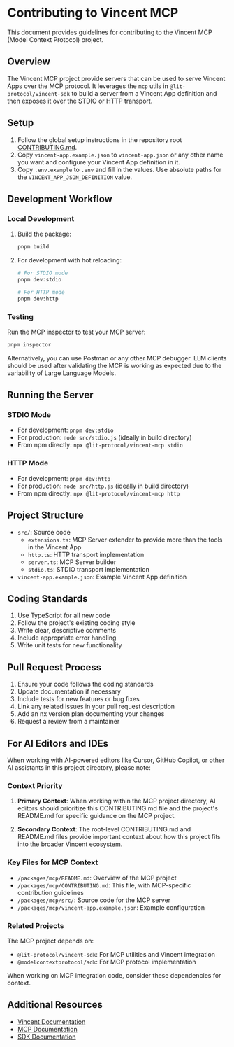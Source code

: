 # Contributing to Vincent MCP

This document provides guidelines for contributing to the Vincent MCP (Model Context Protocol) project.

## Overview

The Vincent MCP project provide servers that can be used to serve Vincent Apps over the MCP protocol. It leverages the `mcp` utils in `@lit-protocol/vincent-sdk` to build a server from a Vincent App definition and then exposes it over the STDIO or HTTP transport.

## Setup

1. Follow the global setup instructions in the repository root [CONTRIBUTING.md](../../CONTRIBUTING.md).
2. Copy `vincent-app.example.json` to `vincent-app.json` or any other name you want and configure your Vincent App definition in it.
3. Copy `.env.example` to `.env` and fill in the values. Use absolute paths for the `VINCENT_APP_JSON_DEFINITION` value.

## Development Workflow

### Local Development

1. Build the package:

   ```bash
   pnpm build
   ```

2. For development with hot reloading:

   ```bash
   # For STDIO mode
   pnpm dev:stdio

   # For HTTP mode
   pnpm dev:http
   ```

### Testing

Run the MCP inspector to test your MCP server:

```bash
pnpm inspector
```

Alternatively, you can use Postman or any other MCP debugger. LLM clients should be used after validating the MCP is working as expected due to the variability of Large Language Models.

## Running the Server

### STDIO Mode

- For development: `pnpm dev:stdio`
- For production: `node src/stdio.js` (ideally in build directory)
- From npm directly: `npx @lit-protocol/vincent-mcp stdio`

### HTTP Mode

- For development: `pnpm dev:http`
- For production: `node src/http.js` (ideally in build directory)
- From npm directly: `npx @lit-protocol/vincent-mcp http`

## Project Structure

- `src/`: Source code
  - `extensions.ts`: MCP Server extender to provide more than the tools in the Vincent App
  - `http.ts`: HTTP transport implementation
  - `server.ts`: MCP Server builder
  - `stdio.ts`: STDIO transport implementation
- `vincent-app.example.json`: Example Vincent App definition

## Coding Standards

1. Use TypeScript for all new code
2. Follow the project's existing coding style
3. Write clear, descriptive comments
4. Include appropriate error handling
5. Write unit tests for new functionality

## Pull Request Process

1. Ensure your code follows the coding standards
2. Update documentation if necessary
3. Include tests for new features or bug fixes
4. Link any related issues in your pull request description
5. Add an nx version plan documenting your changes
6. Request a review from a maintainer

## For AI Editors and IDEs

When working with AI-powered editors like Cursor, GitHub Copilot, or other AI assistants in this project directory, please note:

### Context Priority

1. **Primary Context**: When working within the MCP project directory, AI editors should prioritize this CONTRIBUTING.md file and the project's README.md for specific guidance on the MCP project.

2. **Secondary Context**: The root-level CONTRIBUTING.md and README.md files provide important context about how this project fits into the broader Vincent ecosystem.

### Key Files for MCP Context

- `/packages/mcp/README.md`: Overview of the MCP project
- `/packages/mcp/CONTRIBUTING.md`: This file, with MCP-specific contribution guidelines
- `/packages/mcp/src/`: Source code for the MCP server
- `/packages/mcp/vincent-app.example.json`: Example configuration

### Related Projects

The MCP project depends on:

- `@lit-protocol/vincent-sdk`: For MCP utilities and Vincent integration
- `@modelcontextprotocol/sdk`: For MCP protocol implementation

When working on MCP integration code, consider these dependencies for context.

## Additional Resources

- [Vincent Documentation](https://docs.heyvincent.ai/)
- [MCP Documentation](https://modelcontextprotocol.github.io/)
- [SDK Documentation](https://sdk-docs.heyvincent.ai/)
